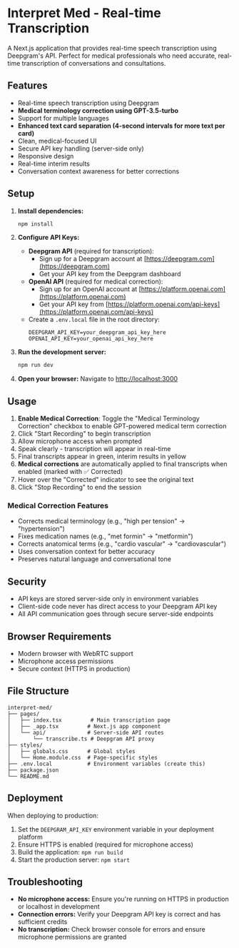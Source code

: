 # Interpret Med - Real-time Transcription

A Next.js application that provides real-time speech transcription using Deepgram's API. Perfect for medical professionals who need accurate, real-time transcription of conversations and consultations.

## Features

- Real-time speech transcription using Deepgram
- **Medical terminology correction using GPT-3.5-turbo**
- Support for multiple languages
- **Enhanced text card separation (4-second intervals for more text per card)**
- Clean, medical-focused UI
- Secure API key handling (server-side only)
- Responsive design
- Real-time interim results
- Conversation context awareness for better corrections

## Setup

1. **Install dependencies:**
   ```bash
   npm install
   ```

2. **Configure API Keys:**
   - **Deepgram API** (required for transcription):
     - Sign up for a Deepgram account at [https://deepgram.com](https://deepgram.com)
     - Get your API key from the Deepgram dashboard
   - **OpenAI API** (required for medical correction):
     - Sign up for an OpenAI account at [https://platform.openai.com](https://platform.openai.com)
     - Get your API key from [https://platform.openai.com/api-keys](https://platform.openai.com/api-keys)
   - Create a `.env.local` file in the root directory:
     ```
     DEEPGRAM_API_KEY=your_deepgram_api_key_here
     OPENAI_API_KEY=your_openai_api_key_here
     ```

3. **Run the development server:**
   ```bash
   npm run dev
   ```

4. **Open your browser:**
   Navigate to [http://localhost:3000](http://localhost:3000)

## Usage

1. **Enable Medical Correction**: Toggle the "Medical Terminology Correction" checkbox to enable GPT-powered medical term correction
2. Click "Start Recording" to begin transcription
3. Allow microphone access when prompted
4. Speak clearly - transcription will appear in real-time
5. Final transcripts appear in green, interim results in yellow
6. **Medical corrections** are automatically applied to final transcripts when enabled (marked with ✅ Corrected)
7. Hover over the "Corrected" indicator to see the original text
8. Click "Stop Recording" to end the session

### Medical Correction Features
- Corrects medical terminology (e.g., "high per tension" → "hypertension")
- Fixes medication names (e.g., "met formin" → "metformin")
- Corrects anatomical terms (e.g., "cardio vascular" → "cardiovascular")
- Uses conversation context for better accuracy
- Preserves natural language and conversational tone

## Security

- API keys are stored server-side only in environment variables
- Client-side code never has direct access to your Deepgram API key
- All API communication goes through secure server-side endpoints

## Browser Requirements

- Modern browser with WebRTC support
- Microphone access permissions
- Secure context (HTTPS in production)

## File Structure

```
interpret-med/
├── pages/
│   ├── index.tsx         # Main transcription page
│   ├── _app.tsx         # Next.js app component
│   └── api/             # Server-side API routes
│       └── transcribe.ts # Deepgram API proxy
├── styles/
│   ├── globals.css      # Global styles
│   └── Home.module.css  # Page-specific styles
├── .env.local           # Environment variables (create this)
├── package.json
└── README.md
```

## Deployment

When deploying to production:

1. Set the `DEEPGRAM_API_KEY` environment variable in your deployment platform
2. Ensure HTTPS is enabled (required for microphone access)
3. Build the application: `npm run build`
4. Start the production server: `npm start`

## Troubleshooting

- **No microphone access:** Ensure you're running on HTTPS in production or localhost in development
- **Connection errors:** Verify your Deepgram API key is correct and has sufficient credits
- **No transcription:** Check browser console for errors and ensure microphone permissions are granted 